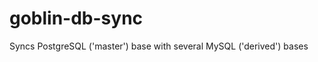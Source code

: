goblin-db-sync
==============

Syncs PostgreSQL ('master') base with several MySQL ('derived') bases
